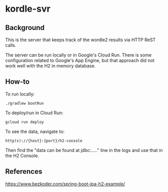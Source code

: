 # kordle-svr

## Background
This is the server that keeps track of the wordle2 results via HTTP ReST calls.

The server can be run locally or in Google's Cloud Run.  There is some configuration related to Google's App Engine, but that approach did not work well with the H2 in memory database.

## How-to

To run locally:
```
./gradlew bootRun
```

To deploy/run in Cloud Run:
```
gcloud run deploy
```

To see the data, navigate to:
```
http(s)://{host}:{port}/h2-console
```

Then find the "data can be found at jdbc:....." line in the logs and use that in the H2 Console.

## References
https://www.bezkoder.com/spring-boot-jpa-h2-example/
